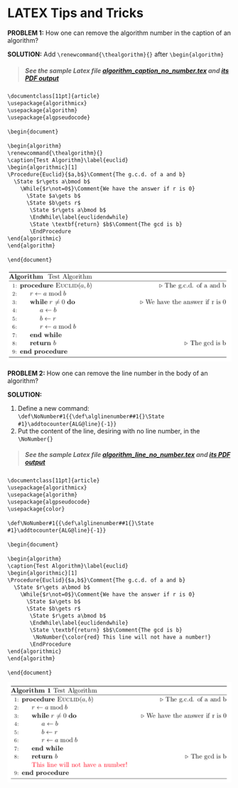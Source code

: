 # LATEX Tips and Tricks
**PROBLEM 1:** How one can remove the algorithm number in the caption of an algorithm?

**SOLUTION:** Add `\renewcommand{\thealgorithm}{}` after `\begin{algorithm}`

> ##### See the sample Latex file [algorithm_caption_no_number.tex](https://github.com/hadizadeh/Latex/blob/master/src/algorithm_caption_no_number.tex) and [its PDF output](https://github.com/hadizadeh/Latex/blob/master/src/algorithm_line_no_number.pdf)

``` 
\documentclass[11pt]{article}
\usepackage{algorithmicx}
\usepackage{algorithm}
\usepackage{algpseudocode}

\begin{document}

\begin{algorithm}
\renewcommand{\thealgorithm}{}
\caption{Test Algorithm}\label{euclid}
\begin{algorithmic}[1]
\Procedure{Euclid}{$a,b$}\Comment{The g.c.d. of a and b}
  \State $r\gets a\bmod b$
    \While{$r\not=0$}\Comment{We have the answer if r is 0}
      \State $a\gets b$
      \State $b\gets r$
       \State $r\gets a\bmod b$
       \EndWhile\label{euclidendwhile}
       \State \textbf{return} $b$\Comment{The gcd is b}
       \EndProcedure
\end{algorithmic}
\end{algorithm}

\end{document}
```
![alt text](https://raw.githubusercontent.com/hadizadeh/Latex/master/src/algorithm_caption_no_number.png)



**PROBLEM 2:** How one can remove the line number in the body of an algorithm?

**SOLUTION:**
1. Define a new command:
`\def\NoNumber#1{{\def\alglinenumber##1{}\State #1}\addtocounter{ALG@line}{-1}}`
2. Put the content of the line, desiring with no line number, in the `\NoNumber{}`

> ##### See the sample Latex file [algorithm_line_no_number.tex](https://github.com/hadizadeh/Latex/blob/master/src/algorithm_line_no_number.tex) and [its PDF output](https://github.com/hadizadeh/Latex/blob/master/src/algorithm_line_no_number.pdf)

```
\documentclass[11pt]{article}
\usepackage{algorithmicx}
\usepackage{algorithm}
\usepackage{algpseudocode}
\usepackage{color}

\def\NoNumber#1{{\def\alglinenumber##1{}\State #1}\addtocounter{ALG@line}{-1}}

\begin{document}

\begin{algorithm}
\caption{Test Algorithm}\label{euclid}
\begin{algorithmic}[1]
\Procedure{Euclid}{$a,b$}\Comment{The g.c.d. of a and b}
  \State $r\gets a\bmod b$
    \While{$r\not=0$}\Comment{We have the answer if r is 0}
      \State $a\gets b$
      \State $b\gets r$
       \State $r\gets a\bmod b$
       \EndWhile\label{euclidendwhile}
       \State \textbf{return} $b$\Comment{The gcd is b}
        \NoNumber{\color{red} This line will not have a number!}
       \EndProcedure
\end{algorithmic}
\end{algorithm}

\end{document}
```
![alt text](https://raw.githubusercontent.com/hadizadeh/Latex/master/src/algorithm_line_no_number.png)

